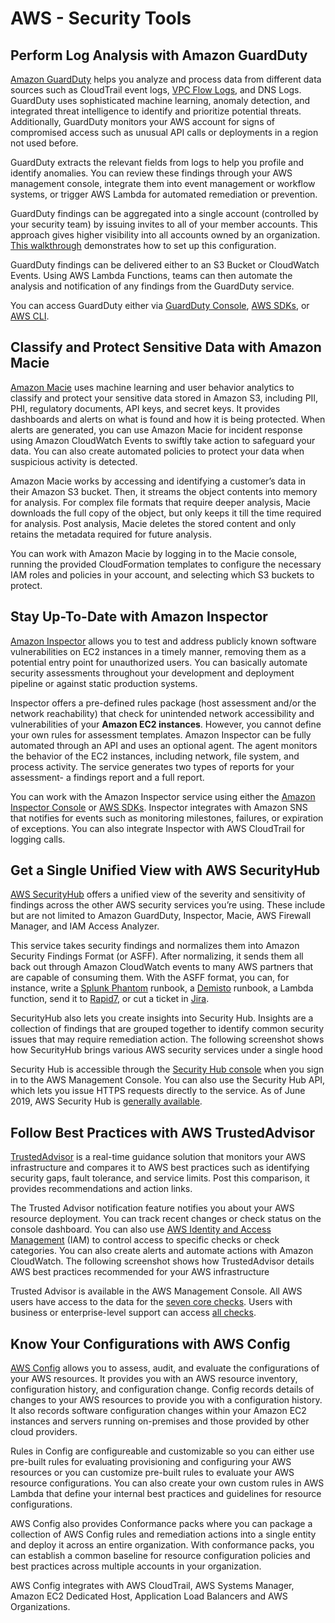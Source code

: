 # AWS - Security Tools

## Perform Log Analysis with Amazon GuardDuty

[Amazon GuardDuty](https://aws.amazon.com/guardduty/) helps you analyze and process data from different data sources such as CloudTrail event logs, [VPC Flow Logs](https://blog.runpanther.io/aws-security-logging-vpc-flow-logs/), and DNS Logs. GuardDuty uses sophisticated machine learning, anomaly detection, and integrated threat intelligence to identify and prioritize potential threats. Additionally, GuardDuty monitors your AWS account for signs of compromised access such as unusual API calls or deployments in a region not used before.

GuardDuty extracts the relevant fields from logs to help you profile and identify anomalies. You can review these findings through your AWS management console, integrate them into event management or workflow systems, or trigger AWS Lambda for automated remediation or prevention.

GuardDuty findings can be aggregated into a single account (controlled by your security team) by issuing invites to all of your member accounts. This approach gives higher visibility into all accounts owned by an organization. [This walkthrough](https://aws.amazon.com/blogs/security/how-to-manage-amazon-guardduty-security-findings-across-multiple-accounts/) demonstrates how to set up this configuration.

GuardDuty findings can be delivered either to an S3 Bucket or CloudWatch Events. Using AWS Lambda Functions, teams can then automate the analysis and notification of any findings from the GuardDuty service.

You can access GuardDuty either via [GuardDuty Console](https://console.aws.amazon.com/guardduty), [AWS SDKs](https://aws.amazon.com/tools/), or [AWS CLI](https://docs.aws.amazon.com/cli/latest/reference/guardduty/index.html).

## Classify and Protect Sensitive Data with Amazon Macie

[Amazon Macie](https://aws.amazon.com/macie/) uses machine learning and user behavior analytics to classify and protect your sensitive data stored in Amazon S3, including PII, PHI, regulatory documents, API keys, and secret keys. It provides dashboards and alerts on what is found and how it is being protected. When alerts are generated, you can use Amazon Macie for incident response using Amazon CloudWatch Events to swiftly take action to safeguard your data. You can also create automated policies to protect your data when suspicious activity is detected.

Amazon Macie works by accessing and identifying a customer’s data in their Amazon S3 bucket. Then, it streams the object contents into memory for analysis. For complex file formats that require deeper analysis, Macie downloads the full copy of the object, but only keeps it till the time required for analysis. Post analysis, Macie deletes the stored content and only retains the metadata required for future analysis.

You can work with Amazon Macie by logging in to the Macie console, running the provided CloudFormation templates to configure the necessary IAM roles and policies in your account, and selecting which S3 buckets to protect.

## Stay Up-To-Date with Amazon Inspector

[Amazon Inspector](https://aws.amazon.com/inspector/) allows you to test and address publicly known software vulnerabilities on EC2 instances in a timely manner, removing them as a potential entry point for unauthorized users. You can basically automate security assessments throughout your development and deployment pipeline or against static production systems.

Inspector offers a pre-defined rules package (host assessment and/or the network reachability) that check for unintended network accessibility and vulnerabilities of your **Amazon EC2 instances**. However, you cannot define your own rules for assessment templates. Amazon Inspector can be fully automated through an API and uses an optional agent. The agent monitors the behavior of the EC2 instances, including network, file system, and process activity. The service generates two types of reports for your assessment- a findings report and a full report.

You can work with the Amazon Inspector service using either the [Amazon Inspector Console](https://console.aws.amazon.com/inspector/) or [AWS SDKs](https://aws.amazon.com/tools/). Inspector integrates with Amazon SNS that notifies for events such as monitoring milestones, failures, or expiration of exceptions. You can also integrate Inspector with AWS CloudTrail for logging calls.

## Get a Single Unified View with AWS SecurityHub

[AWS SecurityHub](https://aws.amazon.com/security-hub) offers a unified view of the severity and sensitivity of findings across the other AWS security services you’re using. These include but are not limited to Amazon GuardDuty, Inspector, Macie, AWS Firewall Manager, and IAM Access Analyzer.

This service takes security findings and normalizes them into Amazon Security Findings Format (or ASFF). After normalizing, it sends them all back out through Amazon CloudWatch events to many AWS partners that are capable of consuming them. With the ASFF format, you can, for instance, write a [Splunk Phantom](https://www.splunk.com/en_us/software/splunk-security-orchestration-and-automation.html) runbook, a [Demisto](https://www.demisto.com/) runbook, a Lambda function, send it to [Rapid7](https://www.rapid7.com/), or cut a ticket in [Jira](https://www.atlassian.com/software/jira).

SecurityHub also lets you create insights into Security Hub. Insights are a collection of findings that are grouped together to identify common security issues that may require remediation action. The following screenshot shows how SecurityHub brings various AWS security services under a single hood

Security Hub is accessible through the [Security Hub console](https://console.aws.amazon.com/securityhub/) when you sign in to the AWS Management Console. You can also use the Security Hub API, which lets you issue HTTPS requests directly to the service. As of June 2019, AWS Security Hub is [generally available](https://aws.amazon.com/about-aws/whats-new/2019/06/aws-security-hub-now-generally-available/).

## Follow Best Practices with AWS TrustedAdvisor

[TrustedAdvisor](https://aws.amazon.com/premiumsupport/technology/trusted-advisor/) is a real-time guidance solution that monitors your AWS infrastructure and compares it to AWS best practices such as identifying security gaps, fault tolerance, and service limits. Post this comparison, it provides recommendations and action links.

The Trusted Advisor notification feature notifies you about your AWS resource deployment. You can track recent changes or check status on the console dashboard. You can also use [AWS Identity and Access Management](https://blog.runpanther.io/serverless-app-repo-intro/) (IAM) to control access to specific checks or check categories. You can also create alerts and automate actions with Amazon CloudWatch. The following screenshot shows how TrustedAdvisor details AWS best practices recommended for your AWS infrastructure

Trusted Advisor is available in the AWS Management Console. All AWS users have access to the data for the [seven core checks](https://aws.amazon.com/premiumsupport/trustedadvisor/). Users with business or enterprise-level support can access [all checks](https://aws.amazon.com/premiumsupport/trustedadvisor/best-practices/).

## Know Your Configurations with AWS Config

[AWS Config](https://aws.amazon.com/config/) allows you to assess, audit, and evaluate the configurations of your AWS resources. It provides you with an AWS resource inventory, configuration history, and configuration change. Config records details of changes to your AWS resources to provide you with a configuration history. It also records software configuration changes within your Amazon EC2 instances and servers running on-premises and those provided by other cloud providers.

Rules in Config are configureable and customizable so you can either use pre-built rules for evaluating provisioning and configuring your AWS resources or you can customize pre-built rules to evaluate your AWS resource configurations. You can also create your own custom rules in AWS Lambda that define your internal best practices and guidelines for resource configurations.

AWS Config also provides Conformance packs where you can package a collection of AWS Config rules and remediation actions into a single entity and deploy it across an entire organization. With conformance packs, you can establish a common baseline for resource configuration policies and best practices across multiple accounts in your organization.

AWS Config integrates with AWS CloudTrail, AWS Systems Manager, Amazon EC2 Dedicated Host, Application Load Balancers and AWS Organizations.
